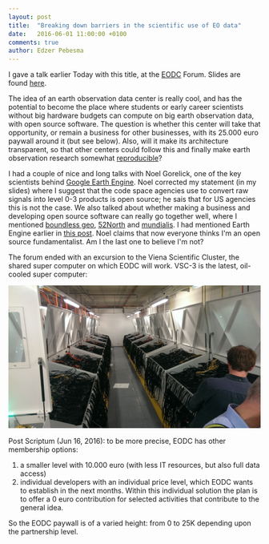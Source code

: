 ```yaml
---
layout: post
title:  "Breaking down barriers in the scientific use of EO data"
date:   2016-06-01 11:00:00 +0100
comments: true
author: Edzer Pebesma
---
```

I gave a talk earlier Today with this title, at the
[EODC](https://www.eodc.eu/) Forum. Slides are found
[here](http://ifgi.uni-muenster.de/~epebe_01/eodc_pebesma.pdf).

The idea of an earth observation data center is really cool, and has
the potential to become the place where students or early career
scientists without big hardware budgets can compute on big earth
observation data, with open source software. The question is whether
this center will take that opportunity, or remain a business for
other businesses, with its 25.000 euro paywall around it (but see below). Also, will
it make its architecture transparent, so that other centers could
follow this and finally make earth observation research somewhat
[reproducible](http://r-spatial.org/r/2016/05/11/scalable-earth-observation-analytics.html)?

I had a couple of nice and long talks with Noel
Gorelick, one of the key scientists behind [Google Earth
Engine](https://earthengine.google.com/). Noel corrected my statement
(in my slides) where I suggest that the code space agencies use
to convert raw signals into level 0-3 products is open source;
he sais that for US agencies this is not the case.  We also
talked about whether making a business and developing open source
software can really go together well, where I mentioned [boundless
geo](http://boundlessgeo.com/), [52North](http://www.52north.org/)
and [mundialis](http://www.mundialis.de/).
I had mentioned Earth Engine earlier in [this
post](https://lists.osgeo.org/pipermail/discuss/2016-May/016170.html).
Noel claims that now everyone thinks I'm an open source
fundamentalist. Am I the last one to believe I'm not?

The forum ended with an excursion to the Viena Scientific Cluster,
the shared super computer on which EODC will work. VSC-3 is the
latest, oil-cooled super computer:

![](/images/eodc.jpg)

Post Scriptum (Jun 16, 2016): to be more precise, EODC has other membership options:

1. a smaller level with 10.000 euro (with less IT resources, but also full data access)
2. individual developers with an individual price level, which EODC wants to establish in the next months. Within this individual solution the plan is to offer a 0 euro contribution for selected activities that contribute to the general idea. 

So the EODC paywall is of a varied height: from 0 to 25K depending upon the partnership level.
